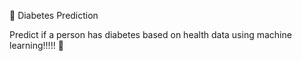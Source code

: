 🍬 Diabetes Prediction

Predict if a person has diabetes based on health data using machine learning!!!!! 🌟
